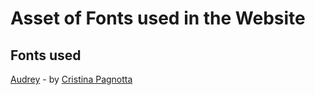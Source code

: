 # Asset of Fonts used in the Website
## Fonts used
[Audrey](https://www.behance.net/gallery/32938133/Audrey-FREE-FONT) - by [Cristina Pagnotta](https://www.behance.net/cristina_pagnotta)

